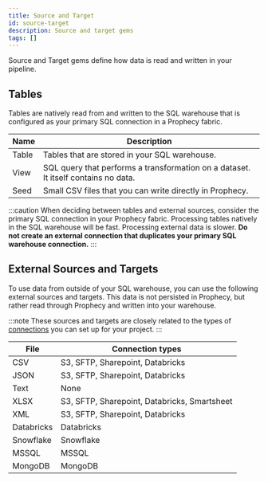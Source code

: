 ```yaml
---
title: Source and Target
id: source-target
description: Source and target gems
tags: []
---
```


Source and Target gems define how data is read and written in your pipeline.

## Tables

Tables are natively read from and written to the SQL warehouse that is configured as your primary SQL connection in a Prophecy fabric.

| Name  | Description                                                                        |
| ----- | ---------------------------------------------------------------------------------- |
| Table | Tables that are stored in your SQL warehouse.                                      |
| View  | SQL query that performs a transformation on a dataset. It itself contains no data. |
| Seed  | Small CSV files that you can write directly in Prophecy.                           |

:::caution
When deciding between tables and external sources, consider the primary SQL connection in your Prophecy fabric. Processing tables natively in the SQL warehouse will be fast. Processing external data is slower. **Do not create an external connection that duplicates your primary SQL warehouse connection.**
:::

## External Sources and Targets

To use data from outside of your SQL warehouse, you can use the following external sources and targets. This data is not persisted in Prophecy, but rather read through Prophecy and written into your warehouse.

:::note
These sources and targets are closely related to the types of [connections](docs/analysts/development/connections.md) you can set up for your project.
:::

| File       | Connection types                             |
| ---------- | -------------------------------------------- |
| CSV        | S3, SFTP, Sharepoint, Databricks             |
| JSON       | S3, SFTP, Sharepoint, Databricks             |
| Text       | None                                         |
| XLSX       | S3, SFTP, Sharepoint, Databricks, Smartsheet |
| XML        | S3, SFTP, Sharepoint, Databricks             |
| Databricks | Databricks                                   |
| Snowflake  | Snowflake                                    |
| MSSQL      | MSSQL                                        |
| MongoDB    | MongoDB                                      |
